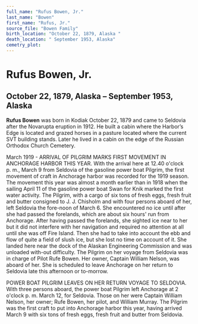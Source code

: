 ```yaml
---
full_name: "Rufus Bowen, Jr."
last_name: "Bowen"
first_name: "Rufus, Jr."
source_file: "Bowen Family"
birth_location: "October 22, 1879, Alaska "
death_location: " September 1953, Alaska"
cemetry_plot: 
---
```

# Rufus Bowen, Jr.

## October 22, 1879, Alaska – September 1953, Alaska

**Rufus Bowen** was born in Kodiak October 22, 1879 and came to Seldovia
after the Novarupta eruption in 1912. He built a cabin where the
Harbor’s Edge is located and grazed horses in a pasture located where
the current SVT building stands. Later he lived in a cabin on the edge
of the Russian Orthodox Church Cemetery.

March 1919 - ARRIVAL OF PILGRIM MARKS FIRST MOVEMENT IN ANCHORAGE HARBOR
THIS YEAR. With the arrival here at 12.40 o'clock p. m., March 9 from
Seldovia of the gasoline power boat Pilgrim, the first movement of craft
in Anchorage harbor was recorded for the 1919 season. The movement this
year was almost a month earlier than in 1918 when the sailing April 11
of the gasoline power boat Swan for Knik marked the first water
activity. The Pilgrim, with a cargo of six tons of fresh eggs, fresh
fruit and butter consigned to J. J. Chisholm and with four persons
aboard of her, left Seldovia the fore-noon of March 6. She encountered
no ice until after she had passed the forelands, which are about six
hours' run from Anchorage. After having passed the forelands, she
sighted ice near to her but it did not interfere with her navigation and
required no attention at all until she was off Fire Island. Then she had
to take into account the ebb and fIow of quite a field of slush ice, but
she lost no time on account of it. She landed here near the dock of the
Alaskan Engineering Commission and was unloaded with-out difficulty. The
Pilgrim on her voyage from Seldovia was in charge of Pilot Rufe Bowen.
Her owner, Captain William Nelson, was aboard of her. She is scheduled
to leave Anchorage on her return to Seldovia late this afternoon or
to-morrow.

POWER BOAT PILGRIM LEAVES ON HER RETURN VOYAGE TO SELDOVIA. With three
persons aboard, the power boat Pilgrim left Anchorage at 2 o'clock p. m.
March 12, for Seldovia. Those on her were Captain William Nelson, her
owner; Rufe Bowen, her pilot, and William Murray. The Pilgrim was the
first craft to put into Anchorage harbor this year, having arrived March
9 with six tons of fresh eggs, fresh fruit and butter from Seldovia.

